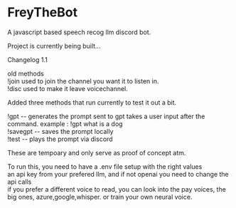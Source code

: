 # FreyTheBot
A javascript based speech recog llm discord bot.

Project is currently being built...

Changelog 1.1

old methods<br>
!join used to join the channel you want it to listen in.<br>
!disc used to make it leave voicechannel.

Added three methods that run currently to test it out a bit.

!gpt -- generates the prompt sent to gpt takes a user input after the command. example : !gpt what is a dog<br>
!savegpt -- saves the prompt locally<br>
!test -- plays the prompt via discord<br>

These are tempoary and only serve as proof of concept atm.

To run this, you need to have a .env file setup with the right values<br>
an api key from your prefered llm, and if not openai you need to change the api calls<br>
if you prefer a different voice to read, you can look into the pay voices, the big ones, azure,google,whisper. or train your own neural voice.
